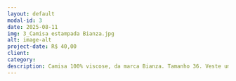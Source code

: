```yaml
---
layout: default
modal-id: 3
date: 2025-08-11
img: 3_Camisa estampada Bianza.jpg
alt: image-alt
project-date: R$ 40,00
client:
category: 
description: Camisa 100% viscose, da marca Bianza. Tamanho 36. Veste um M justo.
---
```

